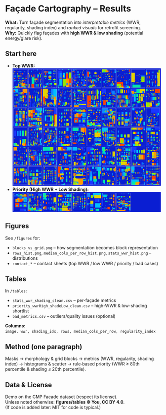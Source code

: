 # Façade Cartography – Results

**What:** Turn façade segmentation into *interpretable metrics* (WWR, regularity, shading index) and *ranked visuals* for retrofit screening.  
**Why:** Quickly flag façades with **high WWR & low shading** (potential energy/glare risk).

## Start here
- **Top WWR:** ![contact_wwr_top](tables/contact_wwr_top.png)
- **Priority (High WWR + Low Shading):**  
  ![priority](tables/contact_priority_wwrHigh_shadeLow.png)

## Figures
See `/figures` for:
- `blocks_vs_grid.png` – how segmentation becomes block representation  
- `rows_hist.png`, `median_cols_per_row_hist.png`, `stats_wwr_hist.png` – distributions  
- `contact_*` – contact sheets (top WWR / low WWR / priority / bad cases)

## Tables
In `/tables`:
- `stats_wwr_shading_clean.csv` – per-façade metrics  
- `priority_wwrHigh_shadeLow_clean.csv` – high-WWR & low-shading shortlist  
- `bad_metrics.csv` – outliers/quality issues (optional)

**Columns:**  
`image, wwr, shading_idx, rows, median_cols_per_row, regularity_index`

## Method (one paragraph)
Masks → morphology & grid blocks → metrics (WWR, regularity, shading index) → histograms & scatter → rule‐based priority (WWR ≥ 80th percentile & shading ≤ 20th percentile).

## Data & License
Demo on the CMP Facade dataset (respect its license).  
Unless noted otherwise: **figures/tables © You, CC BY 4.0**.  
(If code is added later: MIT for code is typical.)
